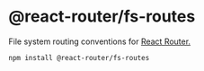 # @react-router/fs-routes

File system routing conventions for [React Router.](https://github.com/remix-run/react-router)

```sh
npm install @react-router/fs-routes
```
